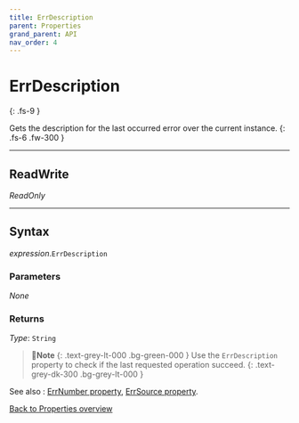 ```yaml
---
title: ErrDescription
parent: Properties
grand_parent: API
nav_order: 4
---
```


# ErrDescription
{: .fs-9 }

Gets the description for the last occurred error over the current instance.
{: .fs-6 .fw-300 }

---

## ReadWrite

_ReadOnly_

---

## Syntax

*expression*.`ErrDescription`

### Parameters

_None_

### Returns

*Type*: `String`

>📝**Note**
>{: .text-grey-lt-000 .bg-green-000 }
>Use the `ErrDescription` property to check if the last requested operation succeed.
{: .text-grey-dk-300 .bg-grey-lt-000 }

See also
: [ErrNumber property](https://ws-garcia.github.io/VBA-CSV-interface/api/properties/errnumber.html), [ErrSource property](https://ws-garcia.github.io/VBA-CSV-interface/api/properties/errsource.html).


[Back to Properties overview](https://ws-garcia.github.io/VBA-CSV-interface/api/properties/)
